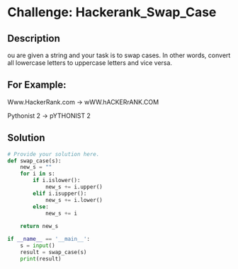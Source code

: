 # Challenge: Hackerank_Swap_Case

## Description
ou are given a string and your task is to swap cases. In other words, convert all lowercase letters to uppercase letters and vice versa.

## For Example:

Www.HackerRank.com → wWW.hACKERrANK.COM

Pythonist 2 → pYTHONIST 2  

## Solution

```python
# Provide your solution here.
def swap_case(s):
    new_s = ""
    for i in s:
        if i.islower():
            new_s += i.upper()
        elif i.isupper():
            new_s += i.lower()
        else:
            new_s += i
            
    return new_s

if __name__ == '__main__':
    s = input()
    result = swap_case(s)
    print(result)
